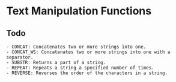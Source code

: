 # Text Manipulation Functions
## Todo
    - CONCAT: Concatenates two or more strings into one.
    - CONCAT_WS: Concatenates two or more strings into one with a separator.
    - SUBSTR: Returns a part of a string.
    - REPEAT: Repeats a string a specified number of times.
    - REVERSE: Reverses the order of the characters in a string.


